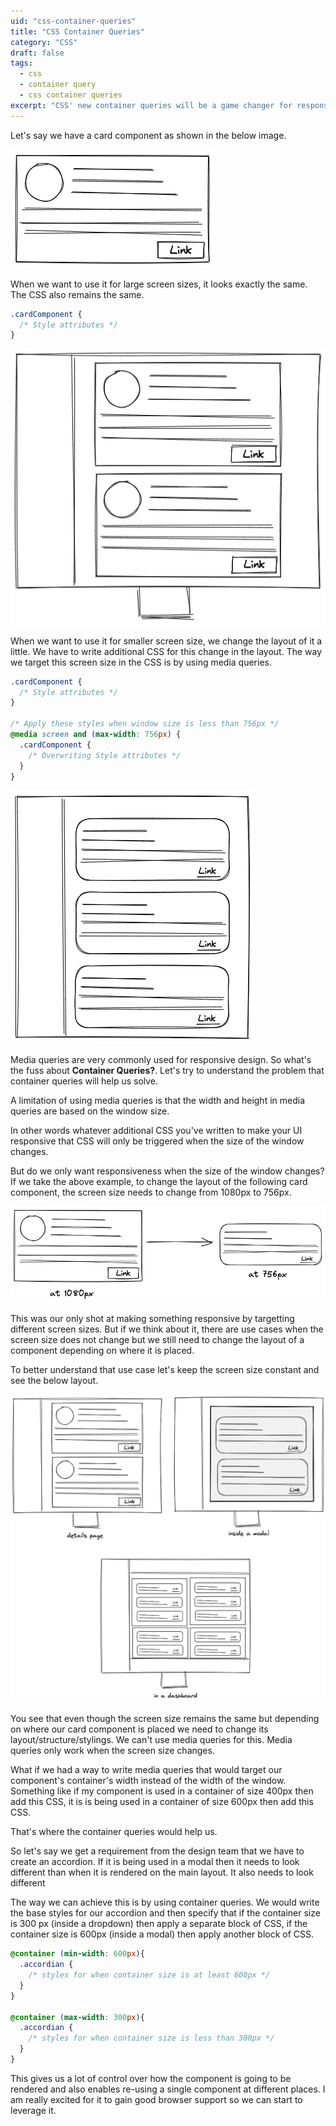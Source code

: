 ```yaml
---
uid: "css-container-queries"
title: "CSS Container Queries"
category: "CSS"
draft: false
tags:
  - css
  - container query
  - css container queries
excerpt: "CSS' new container queries will be a game changer for responsive design. Here's a quick summary of what container queries are and how they are different from CSS media queries"
---
```


Let's say we have a card component as shown in the below image.

![Component](./component.png)

When we want to use it for large screen sizes, it looks exactly the same. The CSS also remains the same.

```css
.cardComponent {
  /* Style attributes */
}
```

![Large Component](./large-screen.png)

When we want to use it for smaller screen size, we change the layout of it a little. We have to write additional
CSS for this change in the layout. The way we target this screen size in the CSS is by using media queries.

```css
.cardComponent {
  /* Style attributes */
}

/* Apply these styles when window size is less than 756px */
@media screen and (max-width: 756px) {
  .cardComponent {
    /* Overwriting Style attributes */
  }
}
```

![Medium Component](./medium-size.png)

Media queries are very commonly used for responsive design. So what's the fuss about **Container Queries?**. Let's try to understand the problem that container queries will help us solve.

A limitation of using media queries is that the width and height in media queries are based on the window size.

In other words whatever additional CSS you've written to make your UI responsive that CSS will only be triggered
when the size of the window changes.

But do we only want responsiveness when the size of the window changes? If we take the above example, to
change the layout of the following card component, the screen size needs to change from 1080px to 756px.

![Responsiveness](./responsive-comps.png)

This was our only shot at making something responsive by targetting different screen sizes. But if we think about it,
there are use cases when the screen size does not change but we still need to change the layout of a component depending on
where it is placed.

To better understand that use case let's keep the screen size constant and see the below layout.

![Same](./same-screen-diff-parent.png)

You see that even though the screen size remains the same but depending on where our card component is placed we need to
change its layout/structure/stylings. We can't use media queries for this. Media queries only work when the screen size changes.

What if we had a way to write media queries that would target our component's container's width instead of the width of the window. Something like if my component is used in a container of size 400px then add this CSS, it is is being used in a container of size 600px then add this CSS.

That's where the container queries would help us.

So let's say we get a requirement from the design team that we have to create an accordion. If it is being used in a modal
then it needs to look different than when it is rendered on the main layout. It also needs to look different

The way we can achieve this is by using container queries. We would write the base styles for our accordion and then specify that
if the container size is 300 px (inside a dropdown) then apply a separate block of CSS, if the container size is 600px (inside a modal) then apply another block of CSS.

```css
@container (min-width: 600px){
  .accordian {
    /* styles for when container size is at least 600px */
  }
}

@container (max-width: 300px){
  .accordian {
    /* styles for when container size is less than 300px */
  }
}
```

This gives us a lot of control over how the component is going to be rendered and also enables re-using a single component
at different places. I am really excited for it to gain good browser support so we can start to leverage it.
